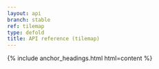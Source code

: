 ```yaml
---
layout: api
branch: stable
ref: tilemap
type: defold
title: API reference (tilemap)
---
```

{% include anchor_headings.html html=content %}